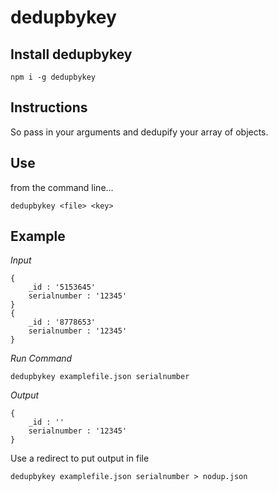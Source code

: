 # dedupbykey

## Install dedupbykey
```
npm i -g dedupbykey
```

## Instructions

So pass in your arguments and dedupify your array of objects.

## Use

from the command line...

```
dedupbykey <file> <key>
```

## Example

*Input*

```
{
    _id : '5153645'
    serialnumber : '12345'
}
{
    _id : '8778653'
    serialnumber : '12345'
}
```

*Run Command*

```
dedupbykey examplefile.json serialnumber 
```

*Output*

```
{
    _id : ''
    serialnumber : '12345'
}
```

Use a redirect to put output in file

```
dedupbykey examplefile.json serialnumber > nodup.json
```

